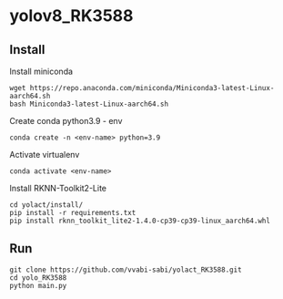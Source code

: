 # yolov8_RK3588

## Install
Install miniconda
```
wget https://repo.anaconda.com/miniconda/Miniconda3-latest-Linux-aarch64.sh
bash Miniconda3-latest-Linux-aarch64.sh
```
Create conda python3.9 - env
```
conda create -n <env-name> python=3.9
```
Activate virtualenv
```
conda activate <env-name>
```
Install RKNN-Toolkit2-Lite
```
cd yolact/install/
pip install -r requirements.txt
pip install rknn_toolkit_lite2-1.4.0-cp39-cp39-linux_aarch64.whl
```

## Run
```
git clone https://github.com/vvabi-sabi/yolact_RK3588.git
cd yolo_RK3588
python main.py
```